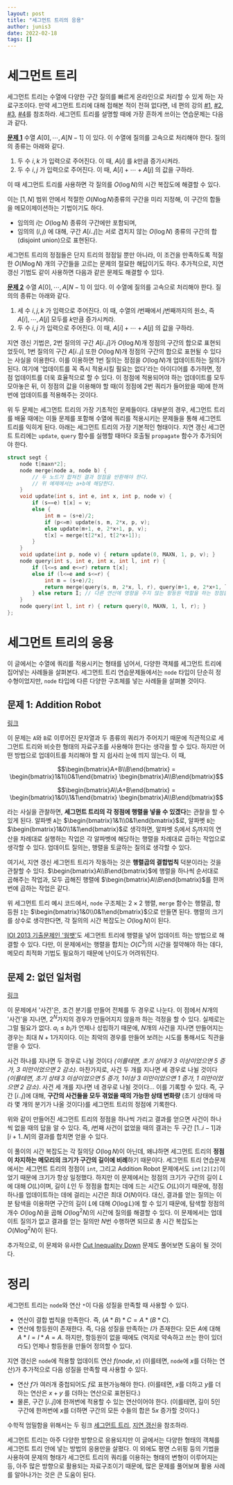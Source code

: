 ```yaml
---
layout: post 
title: "세그먼트 트리의 응용" 
author: junis3
date: 2022-02-18
tags: []
---
```



# 세그먼트 트리

세그먼트 트리는 수열에 다양한 구간 질의를 빠르게 온라인으로 처리할 수 있게 하는 자료구조이다. 만약 세그먼트 트리에 대해 접해본 적이 전혀 없다면, 네 편의 강의 [#1](https://www.youtube.com/watch?v=XaodfglnhVs), [#2](https://www.youtube.com/watch?v=Afr0yvd-8bA), [#3](https://www.youtube.com/watch?v=4SrvvCxhYK4), [#4](https://www.youtube.com/watch?v=zjH4voskuew)를 참조하라. 세그먼트 트리를 설명할 때에 가장 흔하게 쓰이는 연습문제는 다음과 같다.



**[문제 1](https://www.acmicpc.net/problem/2042)** 수열 $A[0], \cdots, A[N -1]$ 이 있다. 이 수열에 질의를 고속으로 처리해야 한다. 질의의 종류는 아래와 같다.

1. 두 수 $i, k$ 가 입력으로 주어진다. 이 때, $A[i]$ 를 $k$만큼 증가시켜라.
2. 두 수 $i, j$ 가 입력으로 주어진다. 이 때, $A[i] + \cdots + A[j]$ 의 값을 구하라.

이 때 세그먼트 트리를 사용하면 각 질의를 $O(\log N)$의 시간 복잡도에 해결할 수 있다. 

이는 $[1, N]$ 범위 안에서 적절한 $O(N\log N)$종류의 구간을 미리 지정해, 이 구간의 합들을 메모이제이션하는 기법이기도 하다. 

- 임의의 $i$는 $O(\log N)$ 종류의 구간에만 포함되며, 
- 임의의 $(i, j)$ 에 대해, 구간 $A[i..j]$는 서로 겹치지 않는 $O(\log N)$ 종류의 구간의 합 (disjoint union)으로 표현된다. 

세그먼트 트리의 정점들은 단지 트리의 정점일 뿐만 아니라, 이 조건을 만족하도록 적절한 $O(N \log N)$ 개의 구간들을 고르는 문제의 절묘한 해답이기도 하다. 추가적으로, 지연 갱신 기법도 같이 사용하면 다음과 같은 문제도 해결할 수 있다.



**[문제 2](https://www.acmicpc.net/problem/10999)** 수열 $A[0], \cdots, A[N -1]$ 이 있다. 이 수열에 질의를 고속으로 처리해야 한다. 질의의 종류는 아래와 같다.

1. 세 수 $i, j, k$ 가 입력으로 주어진다. 이 때, 수열의 $i$번째에서 $j$번째까지의 원소, 즉 $A[i], \cdots, A[j]$ 모두를 $k$만큼 증가시켜라.
2. 두 수 $i, j$ 가 입력으로 주어진다. 이 때, $A[i] + \cdots + A[j]$ 의 값을 구하라.



지연 갱신 기법은, 2번 질의의 구간 $A[i..j]$가 $O(\log N)$개 정점의 구간의 합으로 표현되었듯이, 1번 질의의 구간 $A[i..j]$ 또한 $O(\log N)$개 정점의 구간의 합으로 표현될 수 있다는 사실을 이용한다. 이를 이용하면 1번 질의는 정점을 $O(\log N)$개 업데이트하는 질의가 된다. 여기에 '업데이트를 꼭 즉시 적용시킬 필요는 없다'라는 아이디어를 추가하면, 정점 업데이트를 더욱 효율적으로 할 수 있다. 이 정점에 적용되어야 하는 업데이트를 모두 모아놓은 뒤, 이 정점의 값을 이용해야 할 때(이 정점에 2번 쿼리가 들어왔을 때)에 한꺼번에 업데이트를 적용해주는 것이다.

위 두 문제는 세그먼트 트리의 가장 기초적인 문제들이다. 대부분의 경우, 세그먼트 트리를 배울 때에는 이들 문제를 포함해 수열에 쿼리를 적용시키는 문제들을 통해 세그먼트 트리를 익히게 된다. 아래는 세그먼트 트리의 가장 기본적인 형태이다. 지연 갱신 세그먼트 트리에는 `update`, `query` 함수를 실행할 때마다 호출될 `propagate` 함수가 추가되어야 한다.

```c++
struct segt {
    node t[maxn*2];
    node merge(node a, node b) { 
        // 두 노드가 합쳐진 결과 정점을 반환해야 한다.
        // 위 예제에서는 a+b에 해당한다.
    }
    void update(int s, int e, int x, int p, node v) {
        if (s==e) t[x] = v;
        else {
            int m = (s+e)/2;
            if (p<=m) update(s, m, 2*x, p, v);
            else update(m+1, e, 2*x+1, p, v);
            t[x] = merge(t[2*x], t[2*x+1]);
        }
    }
    void update(int p, node v) { return update(0, MAXN, 1, p, v); }
    node query(int s, int e, int x, int l, int r) {
        if (l<=s and e<=r) return t[x];
        else if (l<=e and s<=r) {
            int m = (s+e)/2;
            return merge(query(s, m, 2*x, l, r), query(m+1, e, 2*x+1, l, r));
        } else return I; // 다른 연산에 영향을 주지 않는 항등원 역할을 하는 정점을 반환해야 한다. 위 예제에서는 0에 해당한다.
    }
    node query(int l, int r) { return query(0, MAXN, 1, l, r); }
};
```





# 세그먼트 트리의 응용

이 글에서는 수열에 쿼리를 적용시키는 형태를 넘어서, 다양한 객체를 세그먼트 트리에 집어넣는 사례들을 살펴본다. 세그먼트 트리 연습문제들에서는 `node` 타입이 단순히 정수형이었지만, `node` 타입에 다른 다양한 구조체를 넣는 사례들을 살펴볼 것이다.



## 문제 1: Addition Robot

[링크](https://www.acmicpc.net/problem/19165)

이 문제는 `A`와 `B`로 이루어진 문자열과 두 종류의 쿼리가 주어지기 때문에 직관적으로 세그먼트 트리와 비슷한 형태의 자료구조를 사용해야 한다는 생각을 할 수 있다. 하지만 어떤 방법으로 업데이트를 처리해야 할 지 쉽사리 눈에 띄지 않는다. 이 때,

$$\begin{bmatrix}A+B\\B\end{bmatrix} = \begin{bmatrix}1&1\\0&1\end{bmatrix} \begin{bmatrix}A\\B\end{bmatrix}$$

$$\begin{bmatrix}A\\A+B\end{bmatrix} = \begin{bmatrix}1&0\\1&1\end{bmatrix} \begin{bmatrix}A\\B\end{bmatrix}$$

라는 사실을 관찰하면, **세그먼트 트리의 각 정점에 행렬을 넣을 수 있겠다**는 관찰을 할 수 있게 된다. 알파벳 `A`는 $\begin{bmatrix}1&1\\0&1\end{bmatrix}$로, 알파벳 `B`는 $\begin{bmatrix}1&0\\1&1\end{bmatrix}$로 생각하면, 알파벳 $S_i$에서 $S_j$까지의 연산을 차례대로 실행하는 작업은 각 알파벳에 해당하는 행렬을 차례대로 곱하는 작업으로 생각할 수 있다. 업데이트 질의는, 행렬을 토글하는 질의로 생각할 수 있다. 

여기서, 지연 갱신 세그먼트 트리가 작동하는 것은 **행렬곱의 결합법칙** 덕분이라는 것을 관찰할 수 있다. $\begin{bmatrix}A\\B\end{bmatrix}$에 행렬을 하나씩 순서대로 곱해주는 작업과, 모두 곱해진 행렬에 $\begin{bmatrix}A\\B\end{bmatrix}$를 한꺼번에 곱하는 작업은 같다.

위 세그먼트 트리 예시 코드에서, `node` 구조체는 $2 \times 2$ 행렬, `merge` 함수는 행렬곱, 항등원 `I`는 $\begin{bmatrix}1&0\\0&1\end{bmatrix}$으로 만들면 된다. 행렬의 크기를 상수로 생각한다면, 각 질의의 시간 복잡도는 $O(\log N)$이 된다.



[IOI 2013 기출문제인 '웜뱃'](https://www.acmicpc.net/problem/8874)도 세그먼트 트리에 행렬을 넣어 업데이트 하는 방법으로 해결할 수 있다. 다만, 이 문제에서는 행렬을 합치는 $O(C^3)$의 시간을 절약해야 하는 데다, 메모리 최적화 기법도 필요하기 때문에 난이도가 어려워진다.



## 문제 2: 없던 일처럼

[링크](https://www.acmicpc.net/problem/16232)

이 문제에서 '사건'은, 조건 분기를 만들어 전체를 두 경우로 나눈다. 이 점에서 $N$개의 '사건'을 지나면, $2^N$가지의 경우가 만들어지지 않을까 하는 걱정을 할 수 있다. 실제로는 그럴 필요가 없다. $a_i \le b_i$가 언제나 성립하기 때문에, $N$개의 사건을 지나면 만들어지는 경우는 최대 $N+1$가지이다. 이는 최악의 경우를 만들어 보려는 시도를 통해서도 직관을 얻을 수 있다.

사건 하나를 지나면 두 경우로 나뉠 것이다 *(이를테면, 초기 상태가 3 이상이었으면 5 증가, 3 미만이었으면 2 감소)*. 마찬가지로, 사건 두 개를 지나면 세 경우로 나뉠 것이다 *(이를테면, 초기 상태 3 이상이었으면 5 증가, 1이상 3 미만이었으면 1 증가, 1 미만이었으면 2 감소)*. 사건 세 개를 지나면 네 경우로 나뉠 것이다... 이를 기록할 수 있다. 즉, 구간 $[i..j]$에 대해, **구간의 사건들을 모두 겪었을 때의 가능한 상태 변화량** (초기 상태에 따라 몇 개의 분기가 나올 것이다)를 세그먼트 트리의 정점에 기록한다.

위와 같이 만들어진 세그먼트 트리의 정점을 하나씩 가리고 결과를 얻으면 사건이 하나씩 없을 때의 답을 알 수 있다. 즉, $i$번째 사건이 없었을 때의 결과는 두 구간 $[1..i-1]$과 $[i+1..N]$의 결과를 합치면 얻을 수 있다.

이 풀이의 시간 복잡도는 각 질의당 $O(\log N)$이 아닌데, 왜냐하면 세그먼트 트리의 **정점이 차지하는 메모리의 크기가 구간의 길이에 비례**하기 때문이다. 세그먼트 트리 연습문제에서는 세그먼트 트리의 정점이 `int`, 그리고 Addition Robot 문제에서도 `int[2][2]`이었기 때문에 크기가 항상 일정했다. 하지만 이 문제에서는 정점의 크기가 구간의 길이 $L$에 대해 $O(L)$이며, 길이 $L$인 두 정점을 합치는 데에 드는 시간도 $O(L)$이기 때문에, 정점 하나를 업데이트하는 데에 걸리는 시간은 최대 $O(N)$이다. 대신, 결과를 얻는 질의는 이분 탐색을 이용하면 구간의 길이 $L$에 대해 $O(\log L)$에 할 수 있기 때문에, 탐색할 정점의 개수 $O(\log N)$을 곱해 $O(\log^2 N)$의 시간에 질의를 해결할 수 있다. 이 문제에서는 업데이트 질의가 없고 결과를 얻는 질의만 $N$번 수행하면 되므로 총 시간 복잡도는 $O(N \log^2 N)$이 된다.



추가적으로, 이 문제와 유사한 [Cut Inequality Down](https://www.acmicpc.net/problem/18031) 문제도 풀어보면 도움이 될 것이다.



# 정리

세그먼트 트리는 `node`와 연산 `*`이 다음 성질을 만족할 때 사용할 수 있다.

- 연산이 결합 법칙을 만족한다. 즉, $(A*B)*C = A*(B*C)$.
- 연산에 항등원이 존재한다. 즉, 다음 성질을 만족하는 $I$가 존재한다: 모든 $A$에 대해 $A*I = I*A = A$.
  하지만, 항등원이 없을 때에도 (억지로 약속하고 쓰는 한이 있더라도) 언제나 항등원을 만들어 정의할 수 있다.

지연 갱신은 `node`에 적용할 업데이트 연산 $f(node, x)$ (이를테면, `node`에 $x$를 더하는 연산)가 추가적으로 다음 성질을 만족할 때 사용할 수 있다.

- 연산 $f$가 여러개 중첩되어도 $f$로 표현가능해야 한다. (이를테면, $x$를 더하고 $y$를 더하는 연산은 $x+y$ 를 더하는 연산으로 표현된다.)
- 물론, 구간 $[i..j]$에 한꺼번에 적용할 수 있는 연산이어야 한다. (이를테면, 길이 5인 구간에 한꺼번에 $x$를 더하면 구간의 모든 수들의 합은 $5x$ 증가할 것이다.)

수학적 엄밀함을 위해서는 두 링크 [세그먼트 트리](https://atcoder.github.io/ac-library/master/document_en/segtree.html), [지연 갱신](https://atcoder.github.io/ac-library/master/document_en/lazysegtree.html)을 참조하라.

세그먼트 트리는 아주 다양한 방향으로 응용되지만 이 글에서는 다양한 형태의 객체를 세그먼트 트리 안에 넣는 방법의 응용만을 살폈다. 이 외에도 평면 스위핑 등의 기법을 사용하여 문제의 형태가 세그먼트 트리의 쿼리를 이용하는 형태의 변형이 이루어지는 등, 아주 많은 방향으로 활용되는 자료구조이기 때문에, 많은 문제를 풀어보며 활용 사례를 알아나가는 것은 큰 도움이 된다.